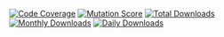 [![Code Coverage](https://img.shields.io/badge/Coverage-20.31%25-brightgreen)](https://img.shields.io/badge/Code-Coverage-20.31%25-brightgreen)
[![Mutation Score](https://img.shields.io/badge/MSI-13.20%25-brightgreen)](https://img.shields.io/badge/MSI-13.20%25-brightgreen)
[![Total Downloads](https://poser.pugx.org/gobst/buildadoc/downloads)](https://packagist.org/packages/gobst/buildadoc)
[![Monthly Downloads](https://poser.pugx.org/gobst/buildadoc/d/monthly)](https://packagist.org/packages/gobst/buildadoc)
[![Daily Downloads](https://poser.pugx.org/gobst/buildadoc/d/daily)](https://packagist.org/packages/gobst/buildadoc)

